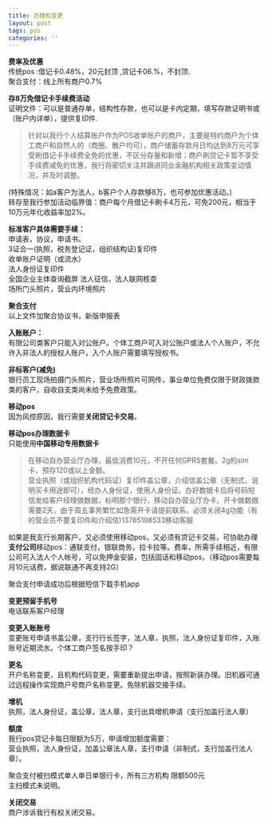```yaml
---
title: 办理和变更
layout: post
tags: pos
categories: ''
---
```

**费率及优惠**  
传统pos :借记卡0.48%，20元封顶 ,贷记卡06.%，不封顶.  
聚合支付：线上所有商户0.7%  

**存8万免借记卡手续费活动**  
证明文件：可以是普通存单，结构性存款，也可以是卡内定期，填写存款证明书或（账户内详单），提供复印件​.  

> 针对以我行个人结算账户作为POS收单账户的商户，主要是特约商户为个体工商户和自然人的（商圈、散户均可），商户储蓄存款月日均达到8万元可享受刷借记卡手续费全免的优惠，不区分存量和新增；商户刷贷记卡暂不享受手续费减免的优惠，我行将密切关注并跟进同业金融机构相关政策变动情况，并及时调整。​  

(特殊情况：如a客户为法人，b客户个人存款够8万，也可参加优惠活动。)   
转存至我行参加活动临界值：商户每个月借记卡刷卡4万元，可免200元，相当于10万元年化收益率加2%。   

**标准客户具体需要手续：**  
申请表，协议，申请书。    
3证合一(执照，税务登记证，组织结构证)复印件  
收单账户证明（或流水）   
法人身份证复印件   
全国企业主体查询截屏   法人征信，法人联网核查  
场所门头照片，营业内环境照片   

**聚合支付**  
以上文件加聚合协议书，新版申报表   

**入账账户：**  
有限公司类客户只能入对公账户。个体工商户可入对公账户或法人个人账户，不允许入非法人的授权人账户，入个人账户需要填写授权书。  

**非标客户(减免)**  
银行员工现场拍摄门头照片，营业场所照片可网传，事业单位免费仅限于财政拨款类的客户，自收自支类尚未给予免费政策。  

**移动pos**  
因为风控原因，我行需要**关闭贷记卡交易**。  

**移动pos办理数据卡**  
只能使用**中国移动专用数据卡**  
>   在移动自办营业厅办理，最低消费10元，不开任何GPRS套餐。2g的sim卡，预存120或以上金额。  
营业执照（或组织机构代码证）复印件盖公章，介绍信盖公章（无制式，说明买卡用途即可），经办人身份证，使用人身份证。办好数据卡后将号码短信发给客户经理做数据，标明那个银行，移动自办营业厅办卡。开卡做数据需要2天，由于周五事务繁忙如急需开卡请提前联系。必须关闭4g功能（有的营业员不要复印件和介绍信)13785198533移动客服  

如果是我支行长期客户，又必须使用移动pos，又必须有贷记卡交易，可协助办理**支付公司**移动pos：通联支付，银联商务，拉卡拉等。费率，所需手续相近，有限公司可入法人个人帐号，可以免押金安装，包括固话和移动pos，（移动pos需要每月10元话费，据说联通不再支持2G）    

聚合支付申请成功后根据短信下载手机app

**变更预留手机号**  
电话联系客户经理  

**变更入账账号**  
变更账号申请书盖公章，支行行长签字，法人章，执照，法人身份证复印件，入账账号近期流水。个体工商户签名按手印？  

**更名**  
开户名称变更，且机构代码变更，需要重新提出申请，按照新装办理。旧机器可通过远程操作实现商户号商户名称变更。免除机器交接手续。  


**增机**  
执照，法人身份证，盖公章，法人章，支行出具增机申请（支行加盖行法人章）  

**额度**  
我行pos贷记卡每日限额为5万，申请增加额度需要：  
营业执照，法人身份证，加盖公章法人章，支行申请（非制式，支行加盖行法人章）。  

聚合支付被扫模式单人单日单银行卡，所有三方机构 限额500元  
主扫模式未说明。  

**关闭交易**  
商户涉诉我行有权关闭交易。
